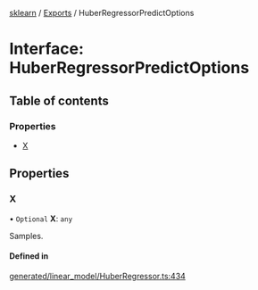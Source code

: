 [sklearn](../readme.md) / [Exports](../modules.md) / HuberRegressorPredictOptions

# Interface: HuberRegressorPredictOptions

## Table of contents

### Properties

- [X](HuberRegressorPredictOptions.md#x)

## Properties

### X

• `Optional` **X**: `any`

Samples.

#### Defined in

[generated/linear_model/HuberRegressor.ts:434](https://github.com/transitive-bullshit/scikit-learn-ts/blob/367336a/packages/sklearn/src/generated/linear_model/HuberRegressor.ts#L434)
